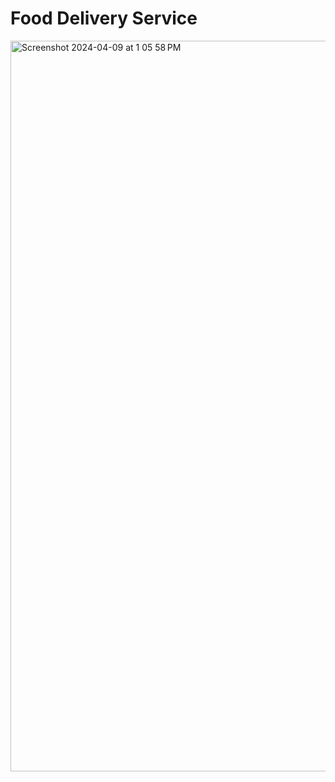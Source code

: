 # Food Delivery Service

<img width="1169" alt="Screenshot 2024-04-09 at 1 05 58 PM" src="https://github.com/tarunngusain08/System-Design/assets/36428256/a692dec9-50a0-4c05-aa2c-7424ef1d7302">
